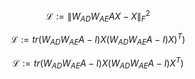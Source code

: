 $$
\mathcal{L} := \left\| W_{AD} W_{AE}AX - X  \right\|_F^2
$$

$$
\mathcal{L} := tr(W_{AD}W_{AE}A-I)X(W_{AD}W_{AE}A-I)X)^T) 
$$

$$
\mathcal{L} := tr(W_{AD}W_{AE}A-I)X(W_{AD}W_{AE}A-I)X^T) 
$$

